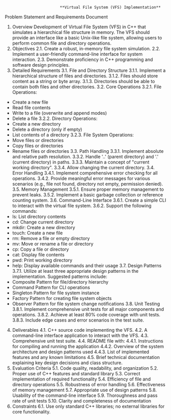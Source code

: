                            **Virtual File System (VFS) Implementation**
                            
Problem Statement and Requirements Document
1. Overview
 Development of Virtual File System (VFS) in C++ that simulates a hierarchical file structure in
memory. The VFS should provide an interface like a basic Unix-like file system, allowing users to
perform common file and directory operations.
2. Objectives
 2.1. Create a robust, in-memory file system simulation.
 2.2. Implement a user-friendly command-line interface for system interaction.
 2.3. Demonstrate proficiency in C++ programming and software design principles.
3. Detailed Requirements
 3.1. File and Directory Structure
 3.1.1. Implement a hierarchical structure of files and directories.
 3.1.2. Files should store content as a string or byte array.
 3.1.3. Directories should be able to contain both files and other directories.
 3.2. Core Operations
 3.2.1. File Operations:
 - Create a new file
 - Read file contents
 - Write to a file (overwrite and append modes)
 - Delete a file
 3.2.2. Directory Operations:
 - Create a new directory
 - Delete a directory (only if empty)
 - List contents of a directory
 3.2.3. File System Operations:
 - Move files or directories
 - Copy files or directories
 - Rename files or directories
 3.3. Path Handling
 3.3.1. Implement absolute and relative path resolution.
 3.3.2. Handle '..' (parent directory) and '.' (current directory) in paths.
 3.3.3. Maintain a concept of "current working directory".
 3.3.4. Allow changing the current directory.
 3.4. Error Handling
 3.4.1. Implement comprehensive error checking for all operations.
 3.4.2. Provide meaningful error messages for various scenarios (e.g., file not found,
directory not empty, permission denied).
 3.5. Memory Management
 3.5.1. Ensure proper memory management to prevent leaks.
 3.5.2. Implement a basic garbage collection or reference counting system.
 3.6. Command-Line Interface
 3.6.1. Create a simple CLI to interact with the virtual file system.
 3.6.2. Support the following commands:
 - ls: List directory contents
 - cd: Change current directory
 - mkdir: Create a new directory
 - touch: Create a new file
 - rm: Remove a file or empty directory
 - mv: Move or rename a file or directory
 - cp: Copy a file or directory
 - cat: Display file contents
 - pwd: Print working directory
 - help: Display available commands and their usage
 3.7. Design Patterns
 3.7.1. Utilize at least three appropriate design patterns in the implementation. Suggested
patterns include:
 - Composite Pattern for file/directory hierarchy
 - Command Pattern for CLI operations
 - Singleton Pattern for file system instance
 - Factory Pattern for creating file system objects
 - Observer Pattern for file system change notifications
 3.8. Unit Testing
 3.8.1. Implement comprehensive unit tests for all major components and operations.
 3.8.2. Achieve at least 80% code coverage with unit tests.
 3.8.3. Include edge cases and error scenarios in the test suite.
4. Deliverables
 4.1. C++ source code implementing the VFS.
 4.2. A command-line interface application to interact with the VFS.
 4.3. Comprehensive unit test suite.
 4.4. README file with:
 4.4.1. Instructions for compiling and running the application
 4.4.2. Overview of the system architecture and design patterns used
 4.4.3. List of implemented features and any known limitations
 4.5. Brief technical documentation explaining key design decisions and class structure.
5. Evaluation Criteria
 5.1. Code quality, readability, and organization
 5.2. Proper use of C++ features and standard library
 5.3. Correct implementation of required functionality
 5.4. Efficiency of file and directory operations
 5.5. Robustness of error handling
 5.6. Effectiveness of memory management
 5.7. Appropriate use of design patterns
 5.8. Usability of the command-line interface
 5.9. Thoroughness and pass rate of unit tests
 5.10. Clarity and completeness of documentation
6. Constraints
 6.1. Use only standard C++ libraries; no external libraries for core functionality.
